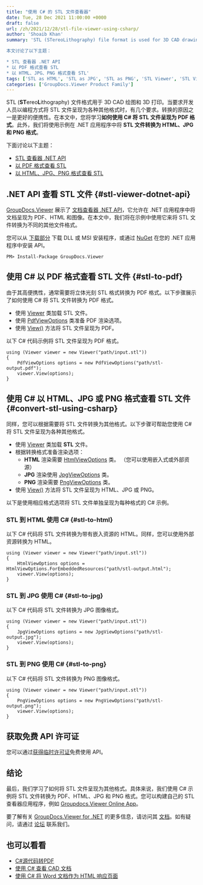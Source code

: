 ```yaml
---
title: "使用 C# 的 STL 文件查看器"
date: Tue, 28 Dec 2021 11:00:00 +0000
draft: false
url: /zh/2021/12/28/stl-file-viewer-using-csharp/
author: 'Shoaib Khan'
summary: 'STL (STereoLithography) file format is used for 3D CAD drawings and 3D printing. There are several requirements when the developers are required to programmatically render STL files into various other formats. One of the reasons for conversion is better portability. In this article, you will learn how to render the STL files into PDF format using C#. Additionally, we will convert the STL files to HTML, JPG, and PNG format within .NET application using examples.

本文讨论了以下主题：

* STL 查看器 .NET API
* 以 PDF 格式查看 STL
* 以 HTML、JPG、PNG 格式查看 STL'
tags: ['STL as HTML', 'STL as JPG', 'STL as PNG', 'STL Viewer', 'STL Viewer using C#', 'View STL', 'View STL as PDF']
categories: ['GroupDocs.Viewer Product Family']
---
```


STL (**ST**ereo**L**ithography) 文件格式用于 3D CAD 绘图和 3D 打印。当要求开发人员以编程方式将 STL 文件呈现为各种其他格式时，有几个要求。转换的原因之一是更好的便携性。在本文中，您将学习**如何使用 C# 将 STL 文件呈现为 PDF 格式**。此外，我们将使用示例在 .NET 应用程序中将 **STL 文件转换为 HTML、JPG 和 PNG 格式**。

下面讨论以下主题：

* [STL 查看器 .NET API][1]
* [以 PDF 格式查看 STL][2]
* [以 HTML、JPG、PNG 格式查看 STL][3]

## .NET API 查看 STL 文件 {#stl-viewer-dotnet-api}

[GroupDocs.Viewer][4] 展示了 [文档查看器 .NET API][5]，它允许在 .NET 应用程序中将文档呈现为 PDF、HTML 和图像。在本文中，我们将在示例中使用它来将 STL 文件转换为不同的其他文件格式。

您可以从 [下载部分][6] 下载 DLL 或 MSI 安装程序，或通过 [NuGet][7] 在您的 .NET 应用程序中安装 API。

```
PM> Install-Package GroupDocs.Viewer
```

## 使用 C# 以 PDF 格式查看 STL 文件 {#stl-to-pdf}

由于其高便携性，通常需要将立体光刻 STL 格式转换为 PDF 格式。以下步骤展示了如何使用 C# 将 STL 文件转换为 PDF 格式。

* 使用 [Viewer][8] 类加载 STL 文件。
* 使用 [PdfViewOptions][9] 类准备 PDF 渲染选项。
* 使用 [View()][10] 方法将 STL 文件呈现为 PDF。

以下 C# 代码示例将 STL 文件呈现为 PDF 格式。

```
using (Viewer viewer = new Viewer("path/input.stl"))
{
    PdfViewOptions options = new PdfViewOptions("path/stl-output.pdf");
    viewer.View(options);
}
```

## 使用 C# 以 HTML、JPG 或 PNG 格式查看 STL 文件 {#convert-stl-using-csharp}

同样，您可以根据需要将 STL 文件转换为其他格式。以下步骤可帮助您使用 C# 将 STL 文件呈现为各种其他格式。

* 使用 [Viewer][11] 类加载 **STL** 文件。
* 根据转换格式准备渲染选项：
    * **HTML** 渲染需要 [](https://apireference.groupdocs.com/viewer/net/groupdocs.viewer.options/pdfviewoptions)[HtmlViewOptions][12] 类。 （您可以使用嵌入式或外部资源）
    * **JPG** 渲染使用 [JpgViewOptions][13] 类。
    * **PNG** 渲染需要 [PngViewOptions][14] 类。
* 使用 [View()][15] 方法将 STL 文件呈现为 HTML、JPG 或 PNG。

以下是使用相应格式选项将 STL 文件单独呈现为每种格式的 C# 示例。

### STL 到 HTML 使用 C# {#stl-to-html}

以下 C# 代码将 STL 文件转换为带有嵌入资源的 HTML。同样，您可以使用外部资源转换为 HTML。

```
using (Viewer viewer = new Viewer("path/input.stl"))
{
    HtmlViewOptions options = HtmlViewOptions.ForEmbeddedResources("path/stl-output.html");
    viewer.View(options);
}
```

### STL 到 JPG 使用 C# {#stl-to-jpg}

以下 C# 代码将 STL 文件转换为 JPG 图像格式。

```
using (Viewer viewer = new Viewer("path/input.stl"))
{
    JpgViewOptions options = new JpgViewOptions("path/stl-output.jpg");
    viewer.View(options);
}
```

### STL 到 PNG 使用 C# {#stl-to-png}

以下 C# 代码将 STL 文件转换为 PNG 图像格式。

```
using (Viewer viewer = new Viewer("path/input.stl"))
{
    PngViewOptions options = new PngViewOptions("path/stl-output.png");
    viewer.View(options);
}
```

## 获取免费 API 许可证

您可以通过[获得临时许可证][16]免费使用 API。

## 结论

最后，我们学习了如何将 STL 文件呈现为其他格式。具体来说，我们使用 C# 示例将 STL 文件转换为 PDF、HTML、JPG 和 PNG 格式。您可以构建自己的 STL 查看器应用程序，例如 [Groupdocs.Viewer Online App][17]。

要了解有关 [GroupDocs.Viewer for .NET][18] 的更多信息，请访问其 [文档][19]。如有疑问，请通过 [论坛][20] 联系我们。

## 也可以看看

* [C#源代码转PDF][21]
* [使用 C# 查看 CAD 文档][22]
* [使用 C# 将 Word 文档作为 HTML 响应页面][23]



[1]: #stl-viewer-dotnet-api
[2]: #stl-to-pdf
[3]: #convert-stl-using-csharp
[4]: https://products.groupdocs.com/viewer/
[5]: https://products.groupdocs.com/viewer/net/
[6]: https://downloads.groupdocs.com/viewer/net
[7]: https://www.nuget.org/packages/groupdocs.viewer
[8]: https://apireference.groupdocs.com/viewer/net/groupdocs.viewer/viewer
[9]: https://apireference.groupdocs.com/viewer/net/groupdocs.viewer.options/pdfviewoptions
[10]: https://apireference.groupdocs.com/viewer/net/groupdocs.viewer/viewer/methods/view
[11]: https://apireference.groupdocs.com/viewer/net/groupdocs.viewer/viewer
[12]: https://apireference.groupdocs.com/viewer/net/groupdocs.viewer.options/htmlviewoptions
[13]: https://apireference.groupdocs.com/viewer/net/groupdocs.viewer.options/jpgviewoptions
[14]: https://apireference.groupdocs.com/viewer/net/groupdocs.viewer.options/pngviewoptions
[15]: https://apireference.groupdocs.com/viewer/net/groupdocs.viewer/viewer/methods/view
[16]: https://purchase.groupdocs.com/temporary-license
[17]: https://products.groupdocs.app/viewer
[18]: https://products.groupdocs.com/viewer/net/
[19]: https://docs.groupdocs.com/viewer/
[20]: https://forum.groupdocs.com/
[21]: https://blog.groupdocs.com/2021/12/03/convert-source-code-to-pdf-in-csharp/
[22]: https://blog.groupdocs.com/2021/04/27/view-cad-documents-using-csharp/
[23]: https://blog.groupdocs.com/2021/08/28/view-word-documents-as-html-responsive-page-using-csharp/


